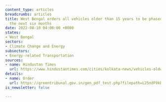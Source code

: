 ```yaml
---
content_type: articles
breadcrumbs: articles
title: West Bengal orders all vehicles older than 15 years to be phased out within
  the next six months
date: 2022-08-10 04:00:00 +0000
states:
- West Bengal
sectors:
- Climate Change and Energy
subsectors:
- Energy-related Transportation
sources:
- name: Hindustan Times
  url: https://www.hindustantimes.com/cities/kolkata-news/vehicles-older-than-15-yrs-to-be-phased-out-in-west-bengal-within-6-months-ngt-101658904387436.html
details:
- name: Order
  url: https://greentribunal.gov.in/gen_pdf_test.php?filepath=L25ndF9kb2N1bWVudHMvbmd0L2Nhc2Vkb2MvanVkZ2VtZW50cy9LT0xLQVRBLzIwMjItMDctMjYvMTY1ODgyOTg4MzEyMjQwMjU3OTA2MmRmYmMzYjNmZDA2LnBkZg==
is_newsletter: false

---
```

